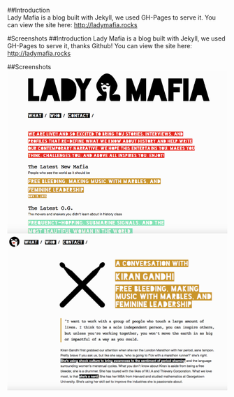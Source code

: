##Introduction  
Lady Mafia is a blog built with Jekyll, we used GH-Pages to serve it. You can view the site here: http://ladymafia.rocks

#Screenshots
##Introduction
Lady Mafia is a blog built with Jekyll, we used GH-Pages to serve it, thanks Github! You can view the site here: http://ladymafia.rocks

##Screenshots
![Home Page](/images/Home.png)
![Post Page](/images/Post.png)
